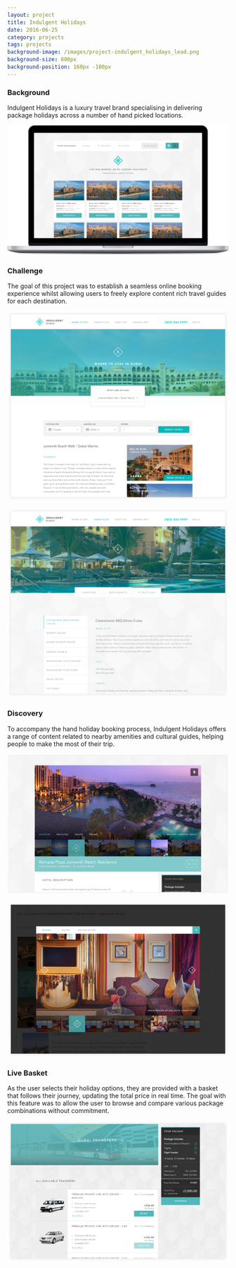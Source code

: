 ```yaml
---
layout: project
title: Indulgent Holidays
date: 2016-06-25
category: projects
tags: projects
background-image: /images/project-indulgent_holidays_lead.png
background-size: 800px
background-position: 160px -100px
---
```


### Background

Indulgent Holidays is a luxury travel brand specialising in delivering package holidays across a number of hand picked locations. 

![alt](/images/project-indulgent_holidays_home.jpg)

### Challenge

The goal of this project was to establish a seamless online booking experience whilst allowing users to freely explore content rich travel guides for each destination.

![alt](/images/project-indulgent_holidays_tips.jpg)

![alt](/images/project-indulgent_holidays_attractions.jpg)

### Discovery

To accompany the hand holiday booking process, Indulgent Holidays offers a range of content related to nearby amenities and cultural guides, helping people to make the most of their trip.

![alt](/images/project-indulgent_holidays_hotel.jpg)

![alt](/images/project-indulgent_holidays_rooms.jpg)

### Live Basket

As the user selects their holiday options, they are provided with a basket that follows their journey, updating the total price in real time. The goal with this feature was to allow the user to browse and compare various package combinations without commitment.

![alt](/images/project-indulgent_holidays_transfer.jpg)